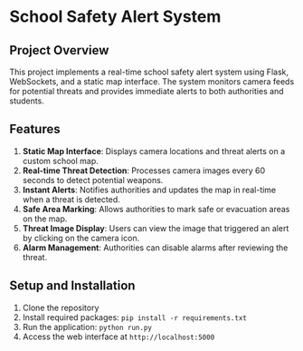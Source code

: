 # School Safety Alert System

## Project Overview
This project implements a real-time school safety alert system using Flask, WebSockets, and a static map interface. The system monitors camera feeds for potential threats and provides immediate alerts to both authorities and students.

## Features
1. **Static Map Interface**: Displays camera locations and threat alerts on a custom school map.
2. **Real-time Threat Detection**: Processes camera images every 60 seconds to detect potential weapons.
3. **Instant Alerts**: Notifies authorities and updates the map in real-time when a threat is detected.
4. **Safe Area Marking**: Allows authorities to mark safe or evacuation areas on the map.
5. **Threat Image Display**: Users can view the image that triggered an alert by clicking on the camera icon.
6. **Alarm Management**: Authorities can disable alarms after reviewing the threat.

## Setup and Installation
1. Clone the repository
2. Install required packages: `pip install -r requirements.txt`
3. Run the application: `python run.py`
4. Access the web interface at `http://localhost:5000`
